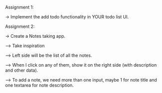 Assignment 1: 

-> Implement the add todo functionality in YOUR todo list UI.

Assignment 2:

-> Create a Notes taking app. 

--> Take inspiration 

--> Left side will be the list of all the notes. 

--> When I click on any of them, show it on the right side (with description and other data). 

--> To add a note, we need more than one input, maybe 1 for note title and one textarea for note description.
